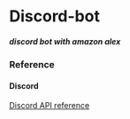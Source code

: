# Discord-bot
##### discord bot with amazon alex 
### Reference
#### Discord
  [Discord API reference](https://discord.com/developers/docs/reference)
